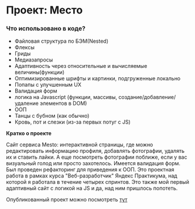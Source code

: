 # Проект: Место

### Что использовано в коде?
* Файловая структура по БЭМ(Nested)
* Флексы
* Гриды
* Медиазапросы
* Адаптивность через относительные и вычисляемые величины(функции)
* Оптимизированные шрифты и картинки, подгруженные локально
* Попапы с улучшенным UX
* Валидация форм
* логика на Javascript (функции, массивы, создание/добавление/удаление элементов в DOM)
* ООП
* Танцы с бубном (как обычно)
* Кровь, пот и слезки (из-за первых потуг с JS)

**Кратко о проекте**

Сайт сервиса Mesto: интерактивной страницы, где можно редактировать информацию профиля, добавлять фотографии, удалять их и ставить лайки. А еще посмотреть фотографии поближе, если у вас визуальный голод или просто захотелось. Имеется валидация форм. Был проведен рефакторинг для приведения к ООП.
Это проектная работа в рамках курса "Веб-разработчик" Яндекс Практикума, над которой я работала в течение четырех спринтов. Это также мой первый адаптивный сайт с логикой на JS и да, над ним пришлось попотеть.

Опубликованный проект можно посмотреть [тут](https://dzhaneta.github.io/mesto/)
